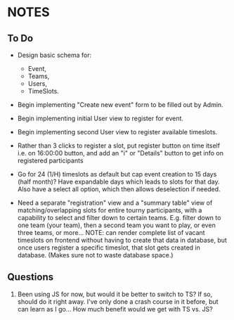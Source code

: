 # NOTES

## To Do

- Design basic schema for:

  - Event,
  - Teams,
  - Users,
  - TimeSlots.

- Begin implementing "Create new event" form to be filled out by Admin.

- Begin implementing initial User view to register for event.

- Begin implementing second User view to register available timeslots.

- Rather than 3 clicks to register a slot, put register button on time itself i.e. on 16:00:00 button, and add an "i" or "Details" button to get info on registered participants

- Go for 24 (1/H) timeslots as default but cap event creation to 15 days (half month)? Have expandable days which leads to slots for that day. Also have a select all option, which then allows deselection if needed.

- Need a separate "registration" view and a "summary table" view of matching/overlapping slots for entire tourny participants, with a capability to select and filter down to certain teams. E.g. filter down to one team (your team), then a second team you want to play, or even three teams, or more...
  NOTE: can render complete list of vacant timeslots on frontend without having to create that data in database, but once users register a specific timeslot, that slot gets created in database. (Makes sure not to waste database space.)

## Questions

1. Been using JS for now, but would it be better to switch to TS? If so, should do it right away. I've only done a crash course in it before, but can learn as I go... How much benefit would we get with TS vs. JS?
